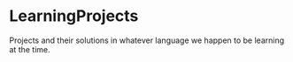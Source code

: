 LearningProjects
================

Projects and their solutions in whatever language we happen to be learning at the time.
